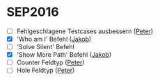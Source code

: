 # SEP2016

- [ ] Fehlgeschlagene Testcases ausbessern ([Peter](https://github.com/petbuer))
- [x] 'Who am I' Befehl ([Jakob](https://github.com/jguertl))
- [ ] 'Solve Silent' Befehl
- [x] 'Show More Path' Befehl ([Jakob](https://github.com/jguertl))
- [ ] Counter Feldtyp ([Peter](https://github.com/petbuer))
- [ ] Hole Feldtyp ([Peter](https://github.com/petbuer))
